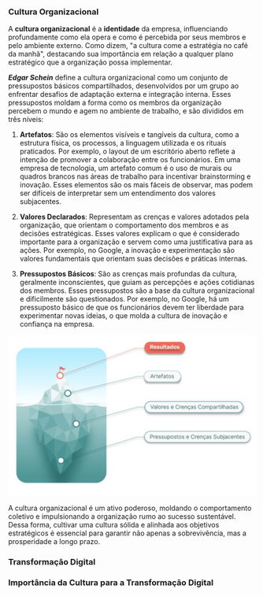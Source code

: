 ### Cultura Organizacional 

A **cultura organizacional** é a **identidade** da empresa, influenciando profundamente como ela opera e como é percebida por seus membros e pelo ambiente externo. Como dizem, "a cultura come a estratégia no café da manhã", destacando sua importância em relação a qualquer plano estratégico que a organização possa implementar.

***Edgar Schein*** define a cultura organizacional como um conjunto de pressupostos básicos compartilhados, desenvolvidos por um grupo ao enfrentar desafios de adaptação externa e integração interna. Esses pressupostos moldam a forma como os membros da organização percebem o mundo e agem no ambiente de trabalho, e são divididos em três níveis:

1. **Artefatos**: São os elementos visíveis e tangíveis da cultura, como a estrutura física, os processos, a linguagem utilizada e os rituais praticados. Por exemplo, o layout de um escritório aberto reflete a intenção de promover a colaboração entre os funcionários. Em uma empresa de tecnologia, um artefato comum é o uso de murais ou quadros brancos nas áreas de trabalho para incentivar brainstorming e inovação. Esses elementos são os mais fáceis de observar, mas podem ser difíceis de interpretar sem um entendimento dos valores subjacentes.

2. **Valores Declarados**: Representam as crenças e valores adotados pela organização, que orientam o comportamento dos membros e as decisões estratégicas. Esses valores explicam o que é considerado importante para a organização e servem como uma justificativa para as ações. Por exemplo, no Google, a inovação e experimentação são valores fundamentais que orientam suas decisões e práticas internas.

3. **Pressupostos Básicos**: São as crenças mais profundas da cultura, geralmente inconscientes, que guiam as percepções e ações cotidianas dos membros. Esses pressupostos são a base da cultura organizacional e dificilmente são questionados. Por exemplo, no Google, há um pressuposto básico de que os funcionários devem ter liberdade para experimentar novas ideias, o que molda a cultura de inovação e confiança na empresa.

![Modelo de Cultura Organizacional](https://raw.githubusercontent.com/rafaelzorzetti/digitalmaturity-organizationalculture/main/views/modeloculturaorganizacional.jpg)

A cultura organizacional é um ativo poderoso, moldando o comportamento coletivo e impulsionando a organização rumo ao sucesso sustentável. Dessa forma, cultivar uma cultura sólida e alinhada aos objetivos estratégicos é essencial para garantir não apenas a sobrevivência, mas a prosperidade a longo prazo.

### Transformação Digital

### Importância da Cultura para a Transformação Digital

